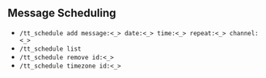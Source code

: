 
## Message Scheduling

- `/tt_schedule add message:<_> date:<_> time:<_> repeat:<_> channel:<_>`
- `/tt_schedule list`
- `/tt_schedule remove id:<_>`
- `/tt_schedule timezone id:<_>`
